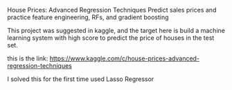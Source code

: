 House Prices: Advanced Regression Techniques
Predict sales prices and practice feature engineering, RFs, and gradient boosting

This project was suggested in kaggle, and the target here is build a machine learning system with high score to predict the price of houses in the test set.

this is the link: https://www.kaggle.com/c/house-prices-advanced-regression-techniques

I solved this for the first time used Lasso Regressor
